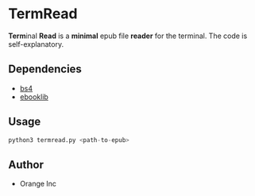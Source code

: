 TermRead
====

**Term**inal **Read** is a **minimal** epub file **reader** for the terminal. The code is self-explanatory.

## Dependencies

* [bs4](https://pypi.org/project/beautifulsoup4)
* [ebooklib](https://pypi.org/project/EbookLib)

## Usage

```python
python3 termread.py <path-to-epub>
```

## Author

* Orange Inc
